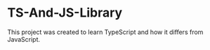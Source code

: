 # TS-And-JS-Library

This project was created to learn TypeScript and how it differs from JavaScript.
